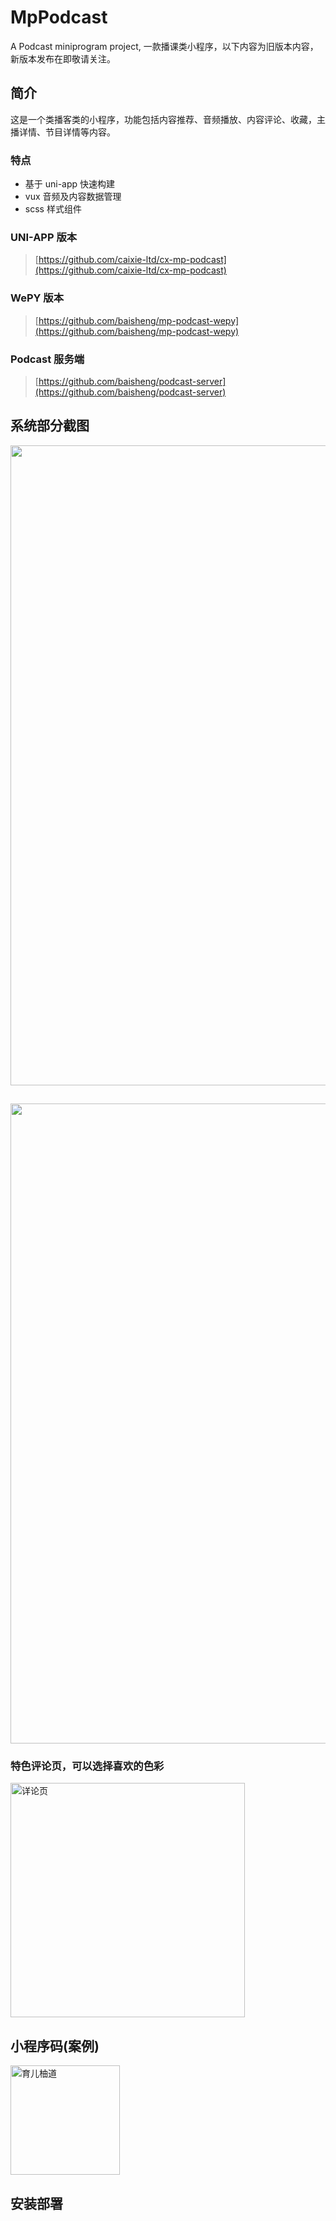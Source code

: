 MpPodcast
==========
A Podcast miniprogram project, 一款播课类小程序，以下内容为旧版本内容，新版本发布在即敬请关注。


## 简介
这是一个类播客类的小程序，功能包括内容推荐、音频播放、内容评论、收藏，主播详情、节目详情等内容。

### 特点
- 基于 uni-app 快速构建
- vux 音频及内容数据管理
- scss 样式组件
### UNI-APP 版本
> [https://github.com/caixie-ltd/cx-mp-podcast](https://github.com/caixie-ltd/cx-mp-podcast)

### WePY 版本
> [https://github.com/baisheng/mp-podcast-wepy](https://github.com/baisheng/mp-podcast-wepy)

### Podcast 服务端
> [https://github.com/baisheng/podcast-server](https://github.com/baisheng/podcast-server)

## 系统部分截图

<img src="https://github.com/caixie-ltd/cx-mp-podcast/blob/master/doc/screenshot/shot1.png?raw=true" title="" width="1024">

##

<img src="https://github.com/caixie-ltd/cx-mp-podcast/blob/master/doc/screenshot/shot2.png?raw=true" title="" width="1024">


### 特色评论页，可以选择喜欢的色彩

<img src="https://github.com/baisheng/mp-podcast-mpvue/blob/master/doc/screenshot/IMG_1982.PNG?raw=true" title="详论页" width="375px">

## 小程序码(案例)

<img src="https://github.com/baisheng/mp-podcast-mpvue/blob/master/doc/mp-case.jpg?raw=true" title="育儿柚道" width="175px">

## 安装部署


